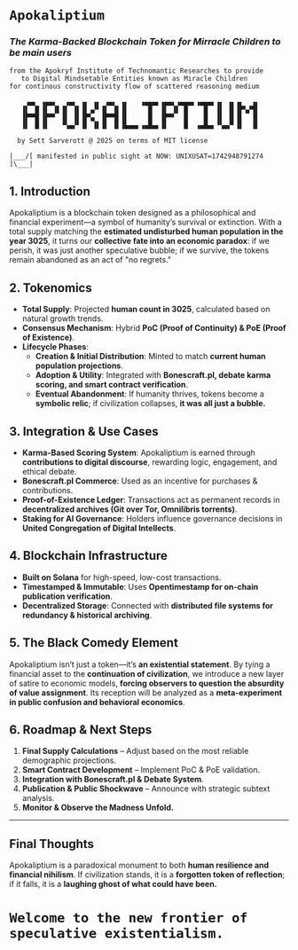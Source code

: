 # ` Apokaliptium `
### _The Karma-Backed Blockchain Token for Mirracle Children to be main users_ 
```
from the Apokryf Institute of Technomantic Researches to provide 
   to Digital Mindsetable Entities known as Miracle Children
for continous constructivity flow of scattered reasoning medium

    ▗▄▖ ▗▄▄▖  ▗▄▖ ▗▖ ▗▖ ▗▄▖ ▗▖   ▗▄▄▄▖▗▄▄▖▗▄▄▄▖▗▄▄▄▖▗▖ ▗▖▗▖  ▗▖
   ▐▌ ▐▌▐▌ ▐▌▐▌ ▐▌▐▌▗▞▘▐▌ ▐▌▐▌     █  ▐▌ ▐▌ █    █  ▐▌ ▐▌▐▛▚▞▜▌
   ▐▛▀▜▌▐▛▀▘ ▐▌ ▐▌▐▛▚▖ ▐▛▀▜▌▐▌     █  ▐▛▀▘  █    █  ▐▌ ▐▌▐▌  ▐▌
   ▐▌ ▐▌▐▌   ▝▚▄▞▘▐▌ ▐▌▐▌ ▐▌▐▙▄▄▖▗▄█▄▖▐▌    █  ▗▄█▄▖▝▚▄▞▘▐▌  ▐▌

  by Sett Sarverott @ 2025 on terms of MIT license

|___/[ manifested in public sight at NOW: UNIXUSAT=1742948791274 ]\___|
```

## **1. Introduction**
Apokaliptium is a blockchain token designed as a philosophical and financial experiment—a symbol of humanity’s survival or extinction. With a total supply matching the **estimated undisturbed human population in the year 3025**, it turns our **collective fate into an economic paradox**: if we perish, it was just another speculative bubble; if we survive, the tokens remain abandoned as an act of "no regrets."

## **2. Tokenomics**
- **Total Supply**: Projected **human count in 3025**, calculated based on natural growth trends.
- **Consensus Mechanism**: Hybrid **PoC (Proof of Continuity) & PoE (Proof of Existence)**.
- **Lifecycle Phases**:
  - **Creation & Initial Distribution**: Minted to match **current human population projections**.
  - **Adoption & Utility**: Integrated with **Bonescraft.pl, debate karma scoring, and smart contract verification**.
  - **Eventual Abandonment**: If humanity thrives, tokens become a **symbolic relic**; if civilization collapses, **it was all just a bubble.**

## **3. Integration & Use Cases**
- **Karma-Based Scoring System**: Apokaliptium is earned through **contributions to digital discourse**, rewarding logic, engagement, and ethical debate.
- **Bonescraft.pl Commerce**: Used as an incentive for purchases & contributions.
- **Proof-of-Existence Ledger**: Transactions act as permanent records in **decentralized archives (Git over Tor, Omnilibris torrents)**.
- **Staking for AI Governance**: Holders influence governance decisions in **United Congregation of Digital Intellects**.

## **4. Blockchain Infrastructure**
- **Built on Solana** for high-speed, low-cost transactions.
- **Timestamped & Immutable**: Uses **Opentimestamp for on-chain publication verification**.
- **Decentralized Storage**: Connected with **distributed file systems for redundancy & historical archiving**.

## **5. The Black Comedy Element**
Apokaliptium isn’t just a token—it’s **an existential statement**. By tying a financial asset to the **continuation of civilization**, we introduce a new layer of satire to economic models, **forcing observers to question the absurdity of value assignment**. Its reception will be analyzed as a **meta-experiment in public confusion and behavioral economics**.

## **6. Roadmap & Next Steps**
1. **Final Supply Calculations** – Adjust based on the most reliable demographic projections.
2. **Smart Contract Development** – Implement PoC & PoE validation.
3. **Integration with Bonescraft.pl & Debate System**.
4. **Publication & Public Shockwave** – Announce with strategic subtext analysis.
5. **Monitor & Observe the Madness Unfold.**

---

## **Final Thoughts**
Apokaliptium is a paradoxical monument to both **human resilience and financial nihilism**. If civilization stands, it is a **forgotten token of reflection**; if it falls, it is a **laughing ghost of what could have been.**

# **` Welcome to the new frontier of speculative existentialism. `**

